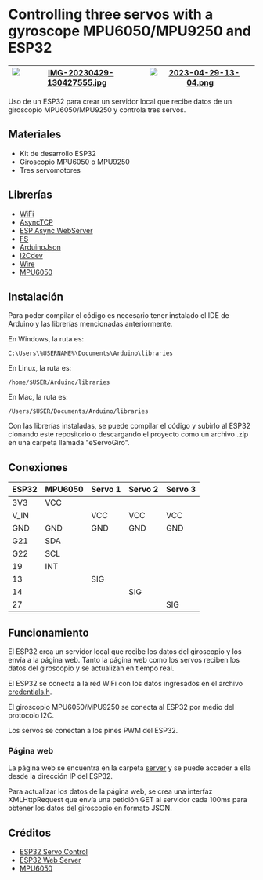 # Controlling three servos with a gyroscope MPU6050/MPU9250 and ESP32

| [![IMG-20230429-130427555.jpg](https://i.postimg.cc/Dz2SnVKn/IMG-20230429-130427555.jpg)](https://postimg.cc/FYBrVBRB) | [![2023-04-29-13-04.png](https://i.postimg.cc/XJtFV28L/2023-04-29-13-04.png)](https://postimg.cc/bDHdg94S) |
| --------------------------------------------------------------------------------------------------------------------------- | --------------------------------------------------------------------------------------------------------------------------- |

Uso de un ESP32 para crear un servidor local que recibe datos de un giroscopio MPU6050/MPU9250 y controla tres servos.

## Materiales
- Kit de desarrollo ESP32
- Giroscopio MPU6050 o MPU9250
- Tres servomotores

## Librerías

- [WiFi](https://github.com/espressif/arduino-esp32/tree/master/libraries/WiFi)
- [AsyncTCP](https://github.com/dvarrel/ESPAsyncTCP)
- [ESP Async WebServer](https://github.com/me-no-dev/ESPAsyncWebServer)
- [FS](https://github.com/espressif/arduino-esp32/tree/master/libraries/FS)
- [ArduinoJson](https://github.com/bblanchon/ArduinoJson)
- [I2Cdev](https://github.com/jrowberg/i2cdevlib)
- [Wire](https://github.com/espressif/arduino-esp32/tree/master/libraries/Wire)
- [MPU6050](https://github.com/jrowberg/i2cdevlib)

## Instalación
Para poder compilar el código es necesario tener instalado el IDE de Arduino y las librerías mencionadas anteriormente.

En Windows, la ruta es: 
```
C:\Users\%USERNAME%\Documents\Arduino\libraries
```

En Linux, la ruta es: 
```
/home/$USER/Arduino/libraries
```

En Mac, la ruta es: 
```
/Users/$USER/Documents/Arduino/libraries
```

Con las librerías instaladas, se puede compilar el código y subirlo al ESP32 clonando este repositorio o descargando el proyecto como un archivo .zip en una carpeta llamada "eServoGiro".

## Conexiones
| ESP32 | MPU6050 | Servo 1 | Servo 2 | Servo 3 |
| ----- | ------- | ------- | ------- | ------- |
| 3V3   | VCC     |         |
| V_IN  |         | VCC     | VCC     | VCC     |
| GND   | GND     | GND     | GND     | GND     |
| G21   | SDA     |         |         |         |
| G22   | SCL     |         |         |         |
| 19    | INT     |         |         |         |
| 13    |         | SIG     |         |         |
| 14    |         |         | SIG     |         |
| 27    |         |         |         | SIG     | 

## Funcionamiento
El ESP32 crea un servidor local que recibe los datos del giroscopio y los envía a la página web. 
Tanto la página web como los servos reciben los datos del giroscopio y se actualizan en tiempo real.

El ESP32 se conecta a la red WiFi con los datos ingresados en el archivo [credentials.h](credentials.h).

El giroscopio MPU6050/MPU9250 se conecta al ESP32 por medio del protocolo I2C.

Los servos se conectan a los pines PWM del ESP32.

### Página web
La página web se encuentra en la carpeta [server](server) y se puede acceder a ella desde la dirección IP del ESP32.

Para actualizar los datos de la página web, se crea una interfaz XMLHttpRequest que envía una petición GET al servidor cada 100ms para obtener los datos del giroscopio en formato JSON.

## Créditos
- [ESP32 Servo Control](https://randomnerdtutorials.com/esp32-servo-motor-web-server-arduino-ide/)
- [ESP32 Web Server](https://randomnerdtutorials.com/esp32-async-web-server-espasyncwebserver-library/)
- [MPU6050](https://github.com/jrowberg/i2cdevlib/blob/master/Arduino/MPU6050/examples/MPU6050_DMP6/MPU6050_DMP6.ino)
